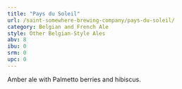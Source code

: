 ```yaml
---
title: "Pays du Soleil"
url: /saint-somewhere-brewing-company/pays-du-soleil/
category: Belgian and French Ale
style: Other Belgian-Style Ales
abv: 8
ibu: 0
srm: 0
upc: 0
---
```

Amber ale with Palmetto berries and hibiscus.
